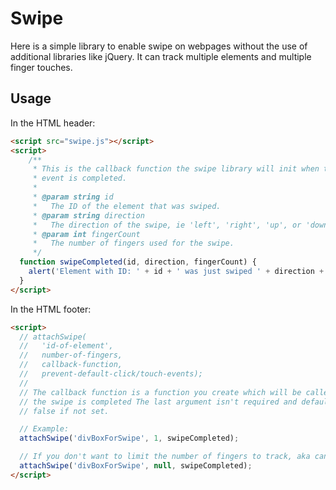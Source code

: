 # Swipe

Here is a simple library to enable swipe on webpages without the use of
additional libraries like jQuery. It can track multiple elements and multiple
finger touches.

## Usage

In the HTML header:

```html
<script src="swipe.js"></script>
<script>
	/**
	 * This is the callback function the swipe library will init when the swipe
	 * event is completed.
	 *
	 * @param string id
	 *   The ID of the element that was swiped.
	 * @param string direction
	 *   The direction of the swipe, ie 'left', 'right', 'up', or 'down'.
	 * @param int fingerCount
	 *   The number of fingers used for the swipe.
	 */
  function swipeCompleted(id, direction, fingerCount) {
    alert('Element with ID: ' + id + ' was just swiped ' + direction + ' with ' + fingerCount + ' finger(s).');
  }
</script>
```

In the HTML footer:

```html
<script>
  // attachSwipe(
  //   'id-of-element',
  //   number-of-fingers,
  //   callback-function,
  //   prevent-default-click/touch-events);
  //
  // The callback function is a function you create which will be called when
  // the swipe is completed The last argument isn't required and defaults to
  // false if not set.

  // Example:
  attachSwipe('divBoxForSwipe', 1, swipeCompleted);

  // If you don't want to limit the number of fingers to track, aka can use any number of fingers to swipe, use this:
  attachSwipe('divBoxForSwipe', null, swipeCompleted);
</script>
```

